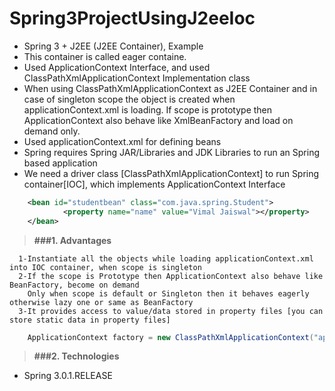 # Spring3ProjectUsingJ2eeIoc

* Spring 3 + J2EE (J2EE Container), Example
* This container is called eager containe. 
* Used ApplicationContext Interface, and used ClassPathXmlApplicationContext Implementation class
* When using ClassPathXmlApplicationContext as J2EE Container and in case of singleton scope the object is created
  when applicationContext.xml is loading. If scope is prototype then ApplicationContext also behave like XmlBeanFactory and load on demand   only.
* Used applicationContext.xml for defining beans
* Spring requires Spring JAR/Libraries and JDK Libraries to run an Spring based application 
* We need a driver class [ClassPathXmlApplicationContext] to run Spring container[IOC], which implements ApplicationContext Interface

```XML
 	<bean id="studentbean" class="com.java.spring.Student">  
    		<property name="name" value="Vimal Jaiswal"></property>  
  	</bean>
```

> **###1. Advantages**
```text
  1-Instantiate all the objects while loading applicationContext.xml into IOC container, when scope is singleton
  2-If the scope is Prototype then ApplicationContext also behave like BeanFactory, become on demand
    Only when scope is default or Singleton then it behaves eagerly otherwise lazy one or same as BeanFactory
  3-It provides access to value/data stored in property files [you can store static data in property files]
```

```java
	ApplicationContext factory = new ClassPathXmlApplicationContext("applicationContext.xml");
```

> **###2. Technologies**
* Spring 3.0.1.RELEASE
